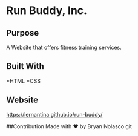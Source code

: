 # Run Buddy, Inc.

## Purpose

A Website that offers fitness training services.

## Built With

*HTML
*CSS

## Website

https://lernantina.github.io/run-buddy/

##Contribution
Made with ❤️ by Bryan Nolasco
git 